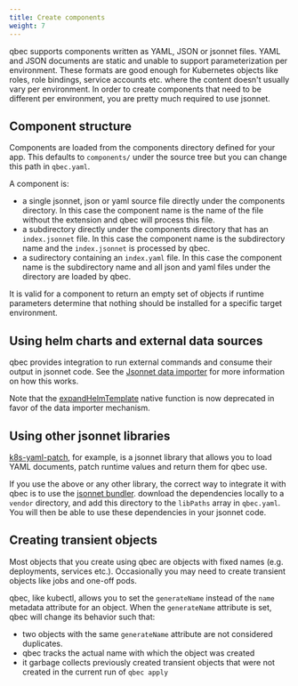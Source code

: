 ```yaml
---
title: Create components
weight: 7
--- 
```


qbec supports components written as YAML, JSON or jsonnet files. YAML and JSON documents are static
and unable to support parameterization per environment. These formats are good enough for Kubernetes
objects like roles, role bindings, service accounts etc. where the content doesn't usually vary
per environment. In order to create components that need to be different per environment, you are 
pretty much required to use jsonnet.

## Component structure

Components are loaded from the components directory defined for your app. 
This defaults to `components/` under the source tree but you can change this path in `qbec.yaml`.

A component is:

* a single jsonnet, json or yaml source file directly under the components directory. In this case the component name
  is the name of the file without the extension and qbec will process this file.
* a subdirectory directly under the components directory that has an `index.jsonnet` file. In this case the component
  name is the subdirectory name and the `index.jsonnet` is processed by qbec.
* a sudirectory containing an `index.yaml` file. In this case the component name is the subdirectory name and all
  json and yaml files under the directory are loaded by qbec.

It is valid for a component to return an empty set of objects if runtime parameters determine that
nothing should be installed for a specific target environment.

## Using helm charts and external data sources

qbec provides integration to run external commands and consume their output in jsonnet code. 
See the [Jsonnet data importer](../../../reference/jsonnet-external-data) for more information on how this works.

Note that the [expandHelmTemplate](../../../reference/jsonnet-native-funcs/#expandhelmtemplate) native function
is now deprecated in favor of the data importer mechanism.

## Using other jsonnet libraries

[k8s-yaml-patch](https://github.com/splunk/k8s-yaml-patch),
for example, is a jsonnet library that allows you to load YAML documents, patch runtime values and
return them for qbec use. 

If you use the above or any other library, the correct way to integrate it with qbec is to use
the [jsonnet bundler](https://github.com/jsonnet-bundler/jsonnet-bundler). download the dependencies
locally to a `vendor` directory, and add this directory to the `libPaths` array in `qbec.yaml`.
You will then be able to use these dependencies in your jsonnet code.

## Creating transient objects

Most objects that you create using qbec are objects with fixed names (e.g. deployments, services etc.). Occasionally
you may need to create transient objects like jobs and one-off pods. 

qbec, like kubectl, allows you to set the `generateName` instead of the `name` metadata attribute for an object.
When the `generateName` attribute is set, qbec will change its behavior such that:

* two objects with the same `generateName` attribute are not considered duplicates.
* qbec tracks the actual name with which the object was created
* it garbage collects previously created transient objects that were not created in the current run of `qbec apply`

